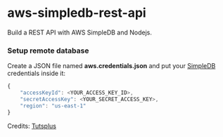 # aws-simpledb-rest-api
Build a REST API with AWS SimpleDB and Nodejs.

### Setup remote database
Create a JSON file named **aws.credentials.json** and put your [SimpleDB](https://aws.amazon.com/simpledb/) credentials inside it:
```javascript
{
    "accessKeyId": <YOUR_ACCESS_KEY_ID>,
    "secretAccessKey": <YOUR_SECRET_ACCESS_KEY>,
    "region": "us-east-1"
}
```

Credits: [Tutsplus](https://code.tutsplus.com/tutorials/building-a-rest-api-with-aws-simpledb-and-nodejs--cms-26086)

